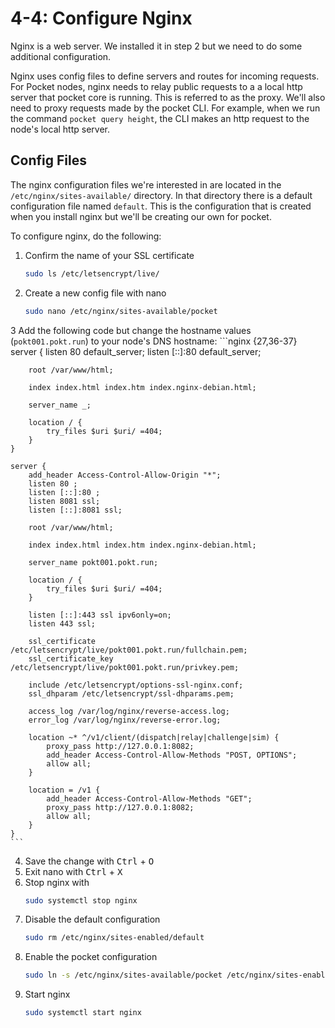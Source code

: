 # 4-4: Configure Nginx

Nginx is a web server. We installed it in step 2 but we need to do some additional configuration. 

Nginx uses config files to define servers and routes for incoming requests. For Pocket nodes, nginx needs to relay public requests to a a local http server that pocket core is running. This is referred to as the proxy. We'll also need to proxy requests made by the pocket CLI. For example, when we run the command `pocket query height`, the CLI makes an http request to the node's local http server.

## Config Files

The nginx configuration files we're interested in are located in the `/etc/nginx/sites-available/` directory. In that directory there is a default configuration file named `default`. This is the configuration that is created when you install nginx but we'll be creating our own for pocket.

To configure nginx, do the following:

1. Confirm the name of your SSL certificate
    ```bash
    sudo ls /etc/letsencrypt/live/
    ```
2. Create a new config file with nano
    ```bash
    sudo nano /etc/nginx/sites-available/pocket
    ```
3 Add the following code but change the hostname values (`pokt001.pokt.run`) to your node's DNS hostname:
    ```nginx {27,36-37}
    server {
        listen 80 default_server;
        listen [::]:80 default_server;

        root /var/www/html;

        index index.html index.htm index.nginx-debian.html;

        server_name _;

        location / {
            try_files $uri $uri/ =404;
        }
    }

    server {
        add_header Access-Control-Allow-Origin "*";
        listen 80 ;
        listen [::]:80 ;
        listen 8081 ssl;
        listen [::]:8081 ssl;

        root /var/www/html;

        index index.html index.htm index.nginx-debian.html;

        server_name pokt001.pokt.run;

        location / {
            try_files $uri $uri/ =404;
        }

        listen [::]:443 ssl ipv6only=on;
        listen 443 ssl;

        ssl_certificate /etc/letsencrypt/live/pokt001.pokt.run/fullchain.pem;
        ssl_certificate_key /etc/letsencrypt/live/pokt001.pokt.run/privkey.pem;

        include /etc/letsencrypt/options-ssl-nginx.conf;
        ssl_dhparam /etc/letsencrypt/ssl-dhparams.pem;

        access_log /var/log/nginx/reverse-access.log;
        error_log /var/log/nginx/reverse-error.log;

        location ~* ^/v1/client/(dispatch|relay|challenge|sim) {
            proxy_pass http://127.0.0.1:8082;
            add_header Access-Control-Allow-Methods "POST, OPTIONS";
            allow all;
        }

        location = /v1 {
            add_header Access-Control-Allow-Methods "GET";
            proxy_pass http://127.0.0.1:8082;
            allow all;
        }
    }
    ```
4. Save the change with <kbd>Ctrl</kbd> + <kbd>O</kbd>
5. Exit nano with <kbd>Ctrl</kbd> + <kbd>X</kbd>
6. Stop nginx with 
    ```bash
    sudo systemctl stop nginx
    ```
7. Disable the default configuration
    ```bash
    sudo rm /etc/nginx/sites-enabled/default
    ```
8. Enable the pocket configuration
    ```bash
    sudo ln -s /etc/nginx/sites-available/pocket /etc/nginx/sites-enabled/pocket
    ```
9. Start nginx
    ```bash
    sudo systemctl start nginx
    ```